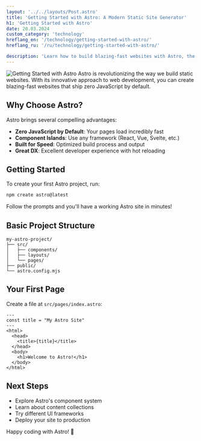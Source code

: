 ```yaml
---
layout: '../../layouts/Post.astro'
title: 'Getting Started with Astro: A Modern Static Site Generator'
h1: 'Getting Started with Astro'
date: 20.03.2024
custom_category: 'technology'
hreflang_en: '/technology/getting-started-with-astro/'
hreflang_ru: '/ru/technology/getting-started-with-astro/'

description: 'Learn how to build blazing-fast websites with Astro, the modern static site generator that ships zero JavaScript by default.'
---
```


![Getting Started with Astro](/img/posts/placeholder.svg)
Astro is revolutionizing the way we build static websites. With its innovative approach to web development, you can create blazing-fast websites that ship zero JavaScript by default.

## Why Choose Astro?

Astro brings several compelling advantages:

- **Zero JavaScript by Default**: Your pages load incredibly fast
- **Component Islands**: Use any framework (React, Vue, Svelte, etc.)
- **Built for Speed**: Optimized build process and output
- **Great DX**: Excellent developer experience with hot reloading

## Getting Started

To create your first Astro project, run:

```bash
npm create astro@latest
```

Follow the prompts and you'll have a working Astro site in minutes!

## Basic Project Structure

```
my-astro-project/
├── src/
│   ├── components/
│   ├── layouts/
│   └── pages/
├── public/
└── astro.config.mjs
```

## Your First Page

Create a file at `src/pages/index.astro`:

```astro
---
const title = "My Astro Site"
---
<html>
  <head>
    <title>{title}</title>
  </head>
  <body>
    <h1>Welcome to Astro!</h1>
  </body>
</html>
```

## Next Steps

- Explore Astro's component system
- Learn about content collections
- Try different UI frameworks
- Deploy your site to production

Happy coding with Astro! 🚀 